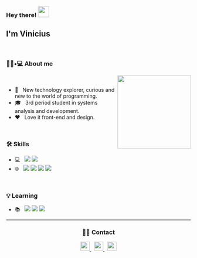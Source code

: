 ### Hey there! <img src="https://raw.githubusercontent.com/iampavangandhi/iampavangandhi/master/gifs/Hi.gif" width="30px"><h2> I'm Vinicius</h2>
<br>



<h3> 👨🏻•💻 About me </h3>
&nbsp;<img src="https://cdn.dribbble.com/users/461802/screenshots/4753031/designergif.gif" width="200" heigth="150" align="right"/>

- 🤔 &nbsp; New technology explorer, curious and new to the world of programming.
- 🎓 &nbsp; 3rd period student in systems analysis and development.
- ❤️ &nbsp; Love it front-end and design.

</br>
<h3>🛠 Skills </h3>

- 💻 &nbsp; <img src="https://img.shields.io/badge/Java-ED8B00?style=for-the-badge&logo=java&logoColor=white"/>  <img src="https://img.shields.io/badge/SQLite-07405E?style=for-the-badge&logo=sqlite&logoColor=white"/>
- 🌐 &nbsp; <img src="https://img.shields.io/badge/HTML5-E34F26?style=for-the-badge&logo=html5&logoColor=white"/>  <img src="https://img.shields.io/badge/CSS3-1572B6?style=for-the-badge&logo=css3&logoColor=white"/>  <img src="https://img.shields.io/badge/JavaScript-323330?style=for-the-badge&logo=javascript&logoColor=F7DF1E"/>  <img src="https://img.shields.io/badge/React-20232A?style=for-the-badge&logo=react&logoColor=61DAFB"/>

</br>

<h3>💡 Learning </h3>

- 📚 &nbsp; <img src="https://img.shields.io/badge/Google_Cloud-4285F4?style=for-the-badge&logo=google-cloud&logoColor=white"/>  <img src="https://img.shields.io/badge/Flutter-02569B?style=for-the-badge&logo=flutter&logoColor=white"/>  <img src="https://img.shields.io/badge/Angular-DD0031?style=for-the-badge&logo=angular&logoColor=white"/>
<hr>

<div align="center">
   <h3 align="center"> 🤝🏻 Contact </h3>
  <a href="https://www.linkedin.com/in/viniciusoliveira08/">
    <img src="https://www.flaticon.com/svg/vstatic/svg/145/145807.svg?token=exp=1616685612~hmac=6ae4d2cfeafc73fcccdfc86a9be1ba80" heigth="25" width="25" align=""center"/>
  </a>&nbsp;
  <a href="mailto:viniciusmeireles08@gmail.com">
    <img src="https://www.flaticon.com/svg/vstatic/svg/355/355992.svg?token=exp=1616685849~hmac=0343e9de77a466e98367fdbfd9046a16" heigth="25" width="25" />
  </a>&nbsp;
   <a href="https://t.me/viinioliveira">
    <img src="https://www.flaticon.com/svg/vstatic/svg/2111/2111646.svg?token=exp=1616686709~hmac=29fdfc54fc8aea071003ae06e5013dae" heigth="25" width="25" />
  </a>                                                                                                                                                  
                                                                                                                                                      
  </div>                                                                                                                                               

